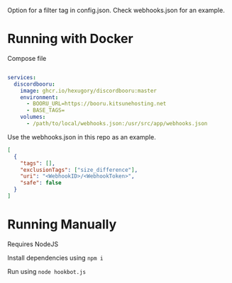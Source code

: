 Option for a filter tag in config.json. Check webhooks.json for an example.


# Running with Docker

Compose file
```yaml

services:
  discordbooru:
    image: ghcr.io/hexugory/discordbooru:master
    environment:
      - BOORU_URL=https://booru.kitsunehosting.net
      - BASE_TAGS=
    volumes:
      - /path/to/local/webhooks.json:/usr/src/app/webhooks.json
```

Use the webhooks.json in this repo as an example.

```json
[
  {
    "tags": [],
    "exclusionTags": ["size_difference"],
    "uri": "<WebhookID>/<WebhookToken>",
    "safe": false
  }
]
```



# Running Manually

Requires NodeJS

Install dependencies using `npm i`

Run using `node hookbot.js`
